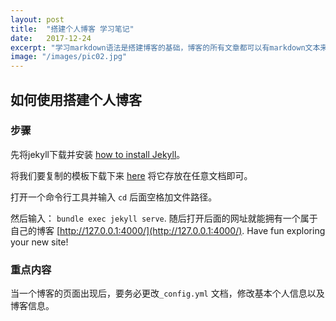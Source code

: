 ```yaml
---
layout: post
title:  "搭建个人博客 学习笔记"
date:   2017-12-24
excerpt: "学习markdown语法是搭建博客的基础，博客的所有文章都可以有markdown文本来构建。"
image: "/images/pic02.jpg"
---
```


## 如何使用搭建个人博客
### 步骤
先将jekyll下载并安装 [how to install Jekyll](https://jekyllrb.com/)。

将我们要复制的模板下载下来 [here](https://github.com/iwiedenm/jekyll-theme-massively) 将它存放在任意文档即可。

打开一个命令行工具并输入 ```cd``` 后面空格加文件路径。

然后输入： ```bundle exec jekyll serve```. 随后打开后面的网址就能拥有一个属于自己的博客 [http://127.0.0.1:4000/](http://127.0.0.1:4000/). Have fun exploring your new site!

### 重点内容
当一个博客的页面出现后，要务必更改```_config.yml``` 文档，修改基本个人信息以及博客信息。
